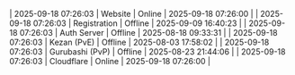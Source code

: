 | 2025-09-18 07:26:03 | Website | Online | 2025-09-18 07:26:00 |
| 2025-09-18 07:26:03 | Registration | Offline | 2025-09-09 16:40:23 |
| 2025-09-18 07:26:03 | Auth Server | Offline | 2025-08-18 09:33:31 |
| 2025-09-18 07:26:03 | Kezan (PvE) | Offline | 2025-08-03 17:58:02 |
| 2025-09-18 07:26:03 | Gurubashi (PvP) | Offline | 2025-08-23 21:44:06 |
| 2025-09-18 07:26:03 | Cloudflare | Online | 2025-09-18 07:26:00 |
